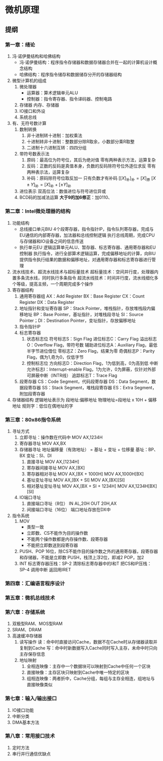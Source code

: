 # 微机原理

## 提纲

### 第一章：绪论

1. 冯·诺伊曼结构和哈佛结构
    * 冯·诺伊曼结构：程序指令存储器和数据存储器合并在一起的计算机设计概念结构
    * 哈佛结构：程序指令储存和数据储存分开的存储器结构
1. 微型计算机的组成
    1. 微处理器
        * 运算器：算术逻辑单元ALU
        * 控制器：指令寄存器、指令译码器、控制电路
    1. 存储器
        内存、存储器
    1. IO接口和外设
    1. 系统总线
1. 有、无符号数计算
    1. 数制转换
        1. 非十进制转十进制：加权乘法
        1. 十进制转非十进制：整数部分除R取余，小数部分乘R取整
        1. 二进制十六进制互转：四四分组
    1. 带符号数表示法
        1. 原码：最高位为符号位，其后为绝对值
            零有两种表示方法，运算复杂
        1. 反码：正数的反码是真值本身，负数的反码除符号位外逐位求反
            零有两种表示法，运算复杂
        1. 补码：原码除符号位取反加一
            只有负数才有补码
            $[[X]_{\text{补}}]_{\text{补}}=[X]_{\text{原}}$
            $[X\pm Y]_{\text{补}}=[X]_\text{补}+[\pm Y]_\text{补}$
    1. 进位表示
        双高位法：数值进位与符号进位异或
    1. BCD码的加减法运算
        **大于9的加6修正**：加0110、

### 第二章：Intel微处理器的结构

1. 功能结构
    * 总线接口单元BIU
        4个段寄存器，指令指针IP，指令队列寄存器，完成与EU通信的内部寄存器，加法器和总线控制逻辑
        执行总线周期，完成CPU与存储器和IO设备之间的信息传送
    * 执行单元EU
        逻辑运算单元ALU、暂存器、标志寄存器、通用寄存器和EU控制器
        执行指令，进行全部算术逻辑运算，完成偏移地址的计算，向BIU提供指令执行结果的数据和偏移地址，对通用寄存器和标志寄存器进行管理
1. 流水线技术、超流水线技术与超标量技术
    超标量技术：空间并行度，处理器内置多条流水线，同时执行多条指令
    超流水线技术：时间并行度，流水线细化多个等级，提高主频，一个周期完成多个操作
1. 寄存器结构
    1. 通用寄存器组
        AX：Add Register
        BX：Base Register
        CX：Count Register
        DX：Data Register
    1. 地址指针和变址寄存器
        SP：Stack Pointer，堆栈指针，存放堆栈段内偏移地址
        BP：Base Pointer，基址指针，对堆栈段寻址
        SI：Source Pointer；DI：Destination Pointer，变址指针，存放偏移地址
    1. 指令指针IP
    1. 标志寄存器
        1. 状态标志位
            符号标志S：Sign Flag
            进位标志C：Carry Flag
            溢出标志O：Overflow Flag，带符号数
            辅助进位标志A：Auxiliary Flag，最低半字节进位借位
            零标志Z：Zero Flag，结果为零
            奇偶标志P：Parity Flag，偶为1,奇为0，仅低字节
        1. 控制标志位
            方向标志D：Direction Flag，1为低到高，0为高到低
            中断允许标志I：Interrupt-enable Flag，1为允许，0为屏蔽，仅针对外部可屏蔽中断（INTR线）
            追踪标志T：Trace Flag
    1. 段寄存器
        CS：Code Segment，代码段寄存器
        DS：Data Segment，数据段寄存器
        SS：Stack Segment，堆栈段寄存器
        ES：Extra Segment，附加段寄存器
1. 存储器结构
    逻辑地址表示为  段地址:偏移地址
    物理地址=段地址 x 10H + 偏移地址
    规则字：低位在偶地址的字

### 第三章：80x86指令系统

1. 寻址方式
    1. 立即寻址：操作数在代码中
        MOV AX,1234H
    1. 寄存器寻址
        MOV AX,BX
    1. 存储器寻址
        地址偏移量（有效地址） = 基址 + 变址 + 位移量
        基址：BP、BX
        变址：SI、DI
        1. 直接寻址
            MOV AX,[1234H]
        1. 寄存器间接寻址
            MOV AX,[BX]
        1. 寄存器相对寻址
            MOV AX,[BX + 1000H]
            MOV AX,1000H[BX]
        1. 基址变址寻址
            MOV AX,[BX + SI]
            MOV AX,[BX][SI]
        1. 相对基址变址寻址
            MOV AX,[BX + SI + 1234H]
            MOV AX,1234H[BX][SI]
    1. IO端口寻址
        1. 直接端口寻址（8位）
            IN AL,20H
            OUT 20H,AX
        1. 间接端口寻址（16位）
            端口地址存放在DX中
1. 指令系统
    1. MOV
        * 类型一致
        * 立即数、CS不能作为目的操作数
        * 不能两个操作数都是内存操作数、段寄存器
        * 不能把立即数送到段寄存器
    1. PUSH、POP
        16位，除CS不能作目的操作数之外的通用寄存器，段寄存器和存储器，不能是立即数
        PUSH，栈顶上浮2位，即减2
        POP，加2
    1. INT
        标志寄存器压栈：SP-2
        清除标志寄存器中的I和T
        把CS和IP压栈：SP-4
        调用中断
        返回用IRET

### 第四章：汇编语言程序设计

### 第五章：微机总线技术

### 第六章：存储系统

1. 双极型RAM、MOS型RAM
1. SRAM、DRAM
1. 高速缓冲存储器
    1. 读写操作
        读：命中时直接访问Cache，数据不在Cache时从存储器读取并复制到Cache
        写：命中时新数据写入Cache同时写入主存，未命中时只向主存保存信息
    1. 地址映射
        1. 全相连映像：主存中一个数据块可以映射到Cache中任何一个区块
        1. 直接映像：主存区块只映射到Cache中唯一特定的区块
        1. 组相连映像：两者折中，Cache分组，每组与主存全相连，组地址与直接映像类似

### 第七章：输入/输出接口

1. IO接口功能
1. 中断分类
1. DMA基本方法

### 第八章：常用接口技术

1. 定时方法
1. 串行并行通信优缺点
